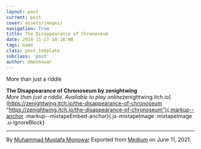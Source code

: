 ```yaml
---
layout: post
current: post
cover: assets/images/
navigation: True
title: The Disappearance of Chronoseum
date: 2018-11-27 10:18:00
tags: Game
class: post-template
subclass: 'post'
author: mmmonowar
---
```


More than just a riddle 

**The Disappearance of Chronoseum by zenightwing**\
*More than just a riddle. Available to play
online*zenightwing.itch.io](https://zenightwing.itch.io/the-disappearance-of-chronoseum "https://zenightwing.itch.io/the-disappearance-of-chronoseum"){.markup--anchor
.markup--mixtapeEmbed-anchor}[](https://zenightwing.itch.io/the-disappearance-of-chronoseum){.js-mixtapeImage
.mixtapeImage .u-ignoreBlock}

---

By [Muhammad Mustafa Monowar](https://medium.com/@mmmonowar)
Exported from [Medium](https://medium.com) on June 11, 2021.
